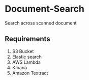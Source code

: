 # Document-Search
Search across scanned document
## Requirements
1. S3 Bucket
2. Elastic search
3. AWS Lambda
4. Kibana
5. Amazon Textract


